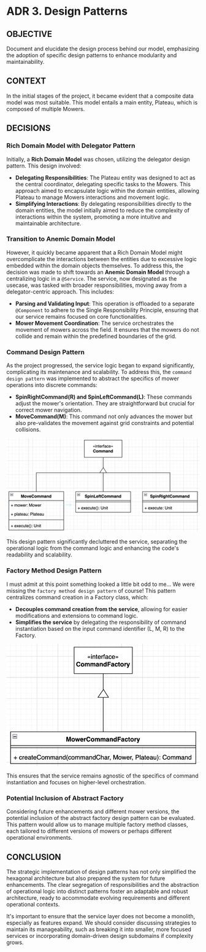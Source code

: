 
# ADR 3. Design Patterns

## OBJECTIVE
Document and elucidate the design process behind our model, emphasizing the adoption of specific design patterns to enhance modularity and maintainability.

## CONTEXT
In the initial stages of the project, it became evident that a composite data model was most suitable. This model entails a main entity, Plateau, which is composed of multiple Mowers.

## DECISIONS

### Rich Domain Model with Delegator Pattern
Initially, a **Rich Domain Model** was chosen, utilizing the delegator design pattern. This design involved:

- **Delegating Responsibilities**: The Plateau entity was designed to act as the central coordinator, delegating specific tasks to the Mowers. This approach aimed to encapsulate logic within the domain entities, allowing Plateau to manage Mowers interactions and movement logic.
- **Simplifying Interactions**: By delegating responsibilities directly to the domain entities, the model initially aimed to reduce the complexity of interactions within the system, promoting a more intuitive and maintainable architecture.

### Transition to Anemic Domain Model
However, it quickly became apparent that a Rich Domain Model might overcomplicate the interactions between the entities due to excessive logic embedded within the domain objects themselves. To address this, the decision was made to shift towards an **Anemic Domain Model** through a centralizing logic in a `@Service`. The service, now designated as the usecase, was tasked with broader responsibilities, moving away from a delegator-centric approach. This includes:
- **Parsing and Validating Input**: This operation is offloaded to a separate `@Component` to adhere to the Single Responsibility Principle, ensuring that our service remains focused on core functionalities.
- **Mower Movement Coordination**: The service orchestrates the movement of mowers across the field. It ensures that the mowers do not collide and remain within the predefined boundaries of the grid.

### Command Design Pattern
As the project progressed, the service logic began to expand significantly, complicating its maintenance and scalability. To address this, the `command design pattern` was implemented to abstract the specifics of mower operations into discrete commands:

- **SpinRightCommand(R) and SpinLeftCommand(L)**: These commands adjust the mower's orientation. They are straightforward but crucial for correct mower navigation.
- **MoveCommand(M)**: This command not only advances the mower but also pre-validates the movement against grid constraints and potential collisions.

![alt text](images/Command-Design.png)

This design pattern significantly decluttered the service, separating the operational logic from the command logic and enhancing the code's readability and scalability.

### Factory Method Design Pattern
I must admit at this point something looked a little bit odd to me... We were missing the `factory method design pattern` of course! This pattern centralizes command creation in a Factory class, which:

- **Decouples command creation from the service**, allowing for easier modifications and extensions to command logic.
- **Simplifies the service** by delegating the responsibility of command instantiation based on the input command identifier (L, M, R) to the Factory. 

![alt text](images/Factory-Method.png)

This ensures that the service remains agnostic of the specifics of command instantiation and focuses on higher-level orchestration.

### Potential Inclusion of Abstract Factory
Considering future enhancements and different mower versions, the potential inclusion of the abstract factory design pattern can be evaluated. This pattern would allow us to manage multiple factory method classes, each tailored to different versions of mowers or perhaps different operational environments.

## CONCLUSION
The strategic implementation of design patterns has not only simplified the hexagonal architecture but also prepared the system for future enhancements. The clear segregation of responsibilities and the abstraction of operational logic into distinct patterns foster an adaptable and robust architecture, ready to accommodate evolving requirements and different operational contexts.

It's important to ensure that the service layer does not become a monolith, especially as features expand. We should consider discussing strategies to maintain its manageability, such as breaking it into smaller, more focused services or incorporating domain-driven design subdomains if complexity grows.